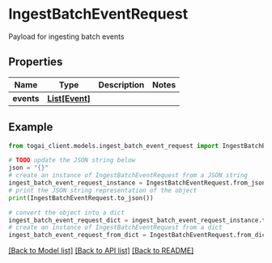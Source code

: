 # IngestBatchEventRequest

Payload for ingesting batch events

## Properties

Name | Type | Description | Notes
------------ | ------------- | ------------- | -------------
**events** | [**List[Event]**](Event.md) |  | 

## Example

```python
from togai_client.models.ingest_batch_event_request import IngestBatchEventRequest

# TODO update the JSON string below
json = "{}"
# create an instance of IngestBatchEventRequest from a JSON string
ingest_batch_event_request_instance = IngestBatchEventRequest.from_json(json)
# print the JSON string representation of the object
print(IngestBatchEventRequest.to_json())

# convert the object into a dict
ingest_batch_event_request_dict = ingest_batch_event_request_instance.to_dict()
# create an instance of IngestBatchEventRequest from a dict
ingest_batch_event_request_from_dict = IngestBatchEventRequest.from_dict(ingest_batch_event_request_dict)
```
[[Back to Model list]](../README.md#documentation-for-models) [[Back to API list]](../README.md#documentation-for-api-endpoints) [[Back to README]](../README.md)


